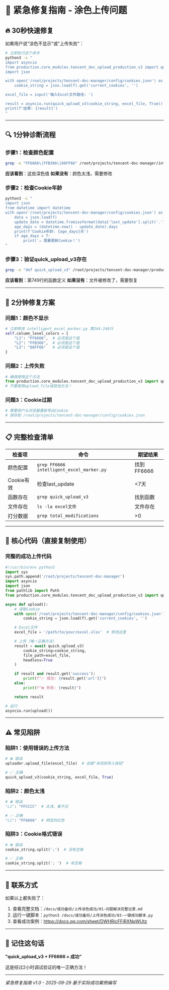# 🚨 紧急修复指南 - 涂色上传问题

## 🔥 30秒快速修复

如果用户说"涂色不显示"或"上传失败"：

```bash
# 立即执行这个命令
python3 -c "
import asyncio
from production.core_modules.tencent_doc_upload_production_v3 import quick_upload_v3
import json

with open('/root/projects/tencent-doc-manager/config/cookies.json') as f:
    cookie_string = json.load(f).get('current_cookies', '')

excel_file = input('输入Excel文件路径: ')

result = asyncio.run(quick_upload_v3(cookie_string, excel_file, True))
print(f'结果: {result}')
"
```

---

## 🔍 1分钟诊断流程

### 步骤1：检查颜色配置
```bash
grep -n "FF6666\|FFB366\|66FF66" /root/projects/tencent-doc-manager/intelligent_excel_marker.py
```
**应该看到**：这些深色值
**如果没有**：颜色太浅，需要修改

### 步骤2：检查Cookie年龄
```bash
python3 -c "
import json
from datetime import datetime
with open('/root/projects/tencent-doc-manager/config/cookies.json') as f:
    data = json.load(f)
    update_date = datetime.fromisoformat(data['last_update'].split('.')[0].replace('T', ' '))
    age_days = (datetime.now() - update_date).days
    print(f'Cookie年龄: {age_days}天')
    if age_days > 7:
        print('⚠️ 需要更新Cookie！')
"
```

### 步骤3：验证quick_upload_v3存在
```bash
grep -n "def quick_upload_v3" /root/projects/tencent-doc-manager/production/core_modules/tencent_doc_upload_production_v3.py
```
**应该看到**：第749行的函数定义
**如果没有**：文件被修改了，需要恢复

---

## 💊 2分钟修复方案

### 问题1：颜色不显示
```python
# 立即修改 intelligent_excel_marker.py 第244-248行
self.column_level_colors = {
    "L1": "FF6666",  # 必须是这个值
    "L2": "FFB366",  # 必须是这个值
    "L3": "66FF66"   # 必须是这个值
}
```

### 问题2：上传失败
```python
# 确保使用这个方法
from production.core_modules.tencent_doc_upload_production_v3 import quick_upload_v3
# 不要使用upload_file或其他方法！
```

### 问题3：Cookie过期
```bash
# 需要用户从浏览器重新导出Cookie
# 保存到 /root/projects/tencent-doc-manager/config/cookies.json
```

---

## 📋 完整检查清单

| 检查项 | 命令 | 期望结果 |
|--------|------|----------|
| 颜色配置 | `grep FF6666 intelligent_excel_marker.py` | 找到FF6666 |
| Cookie有效 | 检查last_update | <7天 |
| 函数存在 | `grep quick_upload_v3` | 找到函数 |
| 文件存在 | `ls -la excel文件` | 文件存在 |
| 打分数据 | `grep total_modifications` | >0 |

---

## 🔧 核心代码（直接复制使用）

### 完整的成功上传代码
```python
#!/usr/bin/env python3
import sys
sys.path.append('/root/projects/tencent-doc-manager')
import asyncio
import json
from pathlib import Path
from production.core_modules.tencent_doc_upload_production_v3 import quick_upload_v3

async def upload():
    # 读取Cookie
    with open('/root/projects/tencent-doc-manager/config/cookies.json') as f:
        cookie_string = json.load(f).get('current_cookies', '')

    # Excel文件
    excel_file = '/path/to/your/excel.xlsx'  # 修改这里

    # 上传（唯一正确方法）
    result = await quick_upload_v3(
        cookie_string=cookie_string,
        file_path=excel_file,
        headless=True
    )

    if result and result.get('success'):
        print(f"✅ 成功: {result.get('url')}")
    else:
        print(f"❌ 失败: {result}")

    return result

# 运行
asyncio.run(upload())
```

---

## ⚠️ 常见陷阱

### 陷阱1：使用错误的上传方法
```python
# ❌ 错误
uploader.upload_file(excel_file)  # 会报"未找到导入按钮"

# ✅ 正确
quick_upload_v3(cookie_string, excel_file, True)
```

### 陷阱2：颜色太浅
```python
# ❌ 错误
"L1": "FFCCCC"  # 太浅，看不见

# ✅ 正确
"L1": "FF6666"  # 明显的红色
```

### 陷阱3：Cookie格式错误
```python
# ❌ 错误
cookie_string.split(';')  # 没有空格

# ✅ 正确
cookie_string.split('; ')  # 有空格
```

---

## 📱 联系方式

如果以上都失败了：

1. 查看完整文档：`/docs/成功备份/上传涂色成功/01-问题解决完整记录.md`
2. 运行一键脚本：`python3 /docs/成功备份/上传涂色成功/03-一键成功脚本.py`
3. 查看成功案例：https://docs.qq.com/sheet/DWHRicFFiRXNqWUtz

---

## 🎯 记住这句话

**"quick_upload_v3 + FF6666 = 成功"**

这是经过2小时调试验证的唯一正确方法！

---

*紧急修复指南 v1.0 - 2025-09-29*
*基于实际成功案例编写*